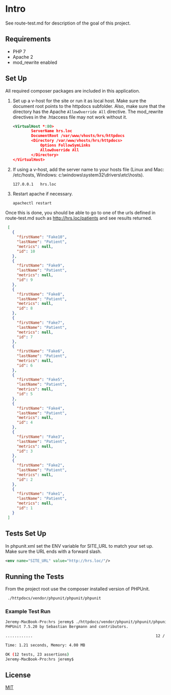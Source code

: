 # Intro

See route-test.md for description of the goal of this project.

## Requirements
* PHP 7
* Apache 2
* mod_rewrite enabled

## Set Up

All required composer packages are included in this application.

1. Set up a v-host for the site or run it as local host. Make sure the document root points to the httpdocs subfolder. Also, make sure that the directory has the Apache ```AllowOverride All``` directive. The mod_rewrite directives in the .htaccess file may not work without it.      
    ```xml
    <VirtualHost *:80>
            ServerName hrs.loc
            DocumentRoot /var/www/vhosts/hrs/httpdocs
            <Directory /var/www/vhosts/hrs/httpdocs>
                Options FollowSymLinks
                AllowOverride All
            </Directory>
    </VirtualHost>
    ```           

2. If using a v-host, add the server name to your hosts file (Linux and Mac: /etc/hosts, Windows: c:\windows\system32\drivers\etc\hosts).

    ```
    127.0.0.1	hrs.loc
    ```
3. Restart apache if necessary. 
    ```bash
    apachectl restart
   ```  
Once this is done, you should be able to go to one of the urls defined in route-test.md such as http://hrs.loc/patients and see results returned.
```json 
 [
   {
     "firstName": "Fake10",
     "lastName": "Patient",
     "metrics": null,
     "id": 10
   },
   {
     "firstName": "Fake9",
     "lastName": "Patient",
     "metrics": null,
     "id": 9
   },
   {
     "firstName": "Fake8",
     "lastName": "Patient",
     "metrics": null,
     "id": 8
   },
   {
     "firstName": "Fake7",
     "lastName": "Patient",
     "metrics": null,
     "id": 7
   },
   {
     "firstName": "Fake6",
     "lastName": "Patient",
     "metrics": null,
     "id": 6
   },
   {
     "firstName": "Fake5",
     "lastName": "Patient",
     "metrics": null,
     "id": 5
   },
   {
     "firstName": "Fake4",
     "lastName": "Patient",
     "metrics": null,
     "id": 4
   },
   {
     "firstName": "Fake3",
     "lastName": "Patient",
     "metrics": null,
     "id": 3
   },
   {
     "firstName": "Fake2",
     "lastName": "Patient",
     "metrics": null,
     "id": 2
   },
   {
     "firstName": "Fake1",
     "lastName": "Patient",
     "metrics": null,
     "id": 1
   }
 ]

```  
## Tests Set Up
In phpunit.xml set the ENV variable for SITE_URL to match your set up. Make sure the URL ends with a forward slash. 
```xml
<env name="SITE_URL" value="http://hrs.loc/"/>
```
## Running the Tests
From the project root use the composer installed version of PHPUnit. 
```bash
 ./httpdocs/vendor/phpunit/phpunit/phpunit 
``` 
### Example Test Run
```bash
Jeremy-MacBook-Pro:hrs jeremy$ ./httpdocs/vendor/phpunit/phpunit/phpunit
PHPUnit 7.5.20 by Sebastian Bergmann and contributors.

............                                                      12 / 12 (100%)

Time: 1.21 seconds, Memory: 4.00 MB

OK (12 tests, 23 assertions)
Jeremy-MacBook-Pro:hrs jeremy$ 

```
## License
[MIT](https://choosealicense.com/licenses/mit/)
